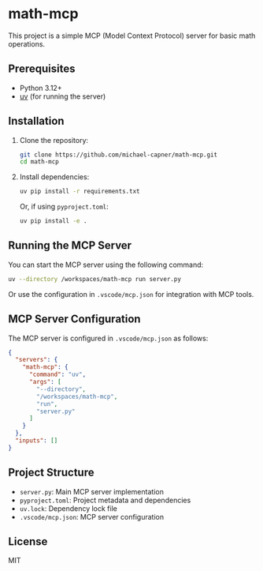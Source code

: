 # math-mcp

This project is a simple MCP (Model Context Protocol) server for basic math operations.

## Prerequisites
- Python 3.12+
- [uv](https://github.com/charliermarsh/uv) (for running the server)

## Installation

1. Clone the repository:
   ```bash
   git clone https://github.com/michael-capner/math-mcp.git
   cd math-mcp
   ```
2. Install dependencies:
   ```bash
   uv pip install -r requirements.txt
   ```
   Or, if using `pyproject.toml`:
   ```bash
   uv pip install -e .
   ```

## Running the MCP Server

You can start the MCP server using the following command:

```bash
uv --directory /workspaces/math-mcp run server.py
```

Or use the configuration in `.vscode/mcp.json` for integration with MCP tools.

## MCP Server Configuration

The MCP server is configured in `.vscode/mcp.json` as follows:

```json
{
  "servers": {
    "math-mcp": {
      "command": "uv",
      "args": [
        "--directory",
        "/workspaces/math-mcp",
        "run",
        "server.py"
      ]
    }
  },
  "inputs": []
}
```

## Project Structure
- `server.py`: Main MCP server implementation
- `pyproject.toml`: Project metadata and dependencies
- `uv.lock`: Dependency lock file
- `.vscode/mcp.json`: MCP server configuration

## License
MIT
